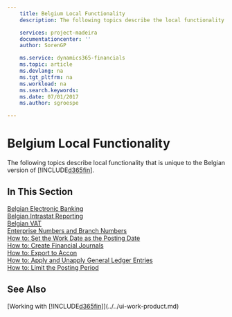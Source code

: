 ```yaml
---
    title: Belgium Local Functionality
    description: The following topics describe the local functionality in the Belgian version of [!INCLUDE[d365fin](../../includes/d365fin_md.md)].

    services: project-madeira 
    documentationcenter: ''
    author: SorenGP

    ms.service: dynamics365-financials
    ms.topic: article
    ms.devlang: na
    ms.tgt_pltfrm: na
    ms.workload: na
    ms.search.keywords:
    ms.date: 07/01/2017
    ms.author: sgroespe

---
```

# Belgium Local Functionality
The following topics describe local functionality that is unique to the Belgian version of [!INCLUDE[d365fin](../../includes/d365fin_md.md)].  

## In This Section  
 [Belgian Electronic Banking](belgian-electronic-banking.md)  
  [Belgian Intrastat Reporting](belgian-intrastat-reporting.md)  
  [Belgian VAT](belgian-vat.md)  
  [Enterprise Numbers and Branch Numbers](enterprise-numbers-and-branch-numbers.md)  
  [How to: Set the Work Date as the Posting Date](how-to-set-the-work-date-as-the-posting-date.md)  
  [How to: Create Financial Journals](how-to-create-financial-journals.md)  
  [How to: Export to Accon](how-to-export-to-accon.md)  
  [How to: Apply and Unapply General Ledger Entries](how-to-apply-and-unapply-general-ledger-entries.md)  
  [How to: Limit the Posting Period](how-to-limit-the-posting-period.md)

## See Also
[Working with [!INCLUDE[d365fin](../../includes/d365fin_md.md)]](../../ui-work-product.md)
